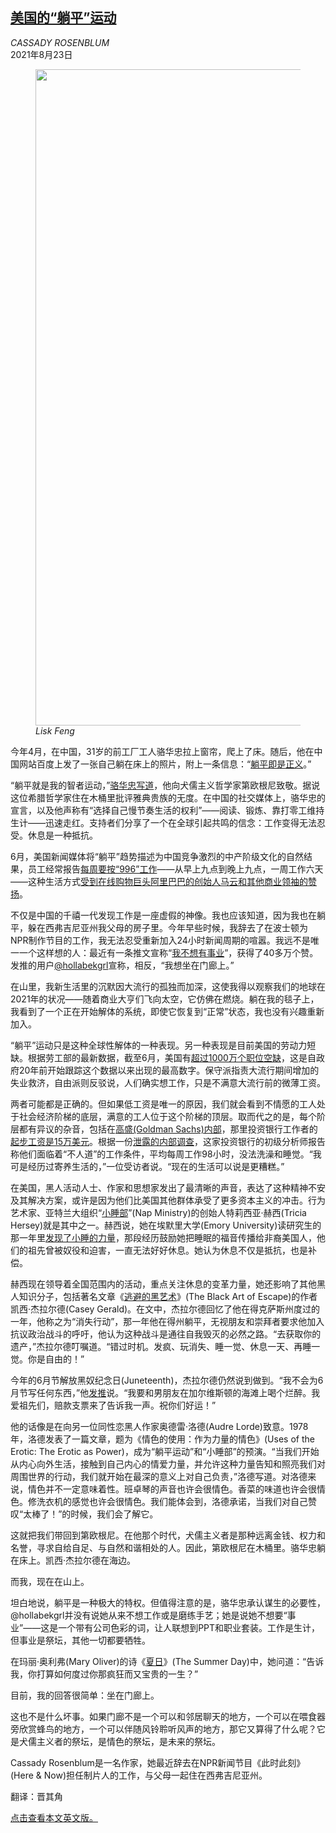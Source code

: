 <!--1629711422000-->
[美国的“躺平”运动](https://cn.nytimes.com/opinion/20210823/lying-flat-work-rest/)
------

<address>CASSADY ROSENBLUM</address><time pudate="2021-08-23 05:19:37" datetime="2021-08-23 05:19:37">2021年8月23日</time><figure class="article-span-photo"><img src="https://images.weserv.nl/?url=static01.nyt.com/images/2021/08/22/opinion/22Rosenblum/22Rosenblum-master1050.jpg" width="1050" height="1050"><figcaption> <cite>Lisk Feng</cite></figcaption></figure><section class="article-body"><p>今年4月，在中国，31岁的前工厂工人骆华忠拉上窗帘，爬上了床。随后，他在中国网站百度上发了一张自己躺在床上的照片，附上一条信息：“<a href="https://cn.nytimes.com/china/20210705/china-slackers-tangping/">躺平即是正义</a>。”</p><p>“躺平就是我的智者运动，”<a rel="noopener noreferrer" target="_blank" href="https://www.washingtonpost.com/world/asia_pacific/china-lying-flat-stress/2021/06/04/cef36902-c42f-11eb-89a4-b7ae22aa193e_story.html">骆华忠写道</a>，他向犬儒主义哲学家第欧根尼致敬。据说这位希腊哲学家住在木桶里批评雅典贵族的无度。在中国的社交媒体上，骆华忠的宣言，以及他声称有“选择自己慢节奏生活的权利”——阅读、锻炼、靠打零工维持生计——迅速走红。支持者们分享了一个在全球引起共鸣的信念：工作变得无法忍受。休息是一种抵抗。</p><p>6月，美国新闻媒体将“躺平”趋势描述为中国竞争激烈的中产阶级文化的自然结果，员工经常报告<a rel="noopener noreferrer" target="_blank" href="https://www.scmp.com/tech/tech-trends/article/3136510/what-996-gruelling-work-culture-polarising-chinas-silicon-valley">每周要按“996”工作</a>——从早上九点到晚上九点，一周工作六天——这种生活方式<a href="https://cn.nytimes.com/technology/20190430/china-996-jack-ma/">受到在线购物巨头阿里巴巴的创始人马云和其他商业领袖的赞扬</a>。</p><p>不仅是中国的千禧一代发现工作是一座虚假的神像。我也应该知道，因为我也在躺平，躲在西弗吉尼亚州我父母的房子里。今年早些时候，我辞去了在波士顿为NPR制作节目的工作，我无法忍受重新加入24小时新闻周期的喧嚣。我远不是唯一一个这样想的人：最近有一条推文宣称“<a rel="noopener noreferrer" target="_blank" href="https://twitter.com/hollabekgrl/status/1404978773347475460?s=20">我不想有事业</a>”，获得了40多万个赞。发推的用户<a rel="noopener noreferrer" target="_blank" href="https://twitter.com/hollabekgrl">@hollabekgrl</a>宣称，相反，“我想坐在门廊上。”</p><p>在山里，我新生活里的沉默因大流行的孤独而加深，这使我得以观察我们的地球在2021年的状况——随着商业大亨们飞向太空，它仿佛在燃烧。躺在我的毯子上，我看到了一个正在开始解体的系统，即使它恢复到“正常”状态，我也没有兴趣重新加入。</p><p>“躺平”运动只是这种全球性解体的一种表现。另一种表现是目前美国的劳动力短缺。根据劳工部的最新数据，截至6月，美国有<a rel="noopener noreferrer" target="_blank" href="https://www.bls.gov/news.release/jolts.nr0.htm">超过1000万个职位空缺</a>，这是自政府20年前开始跟踪这个数据以来出现的最高数字。保守派指责大流行期间增加的失业救济，自由派则反驳说，人们确实想工作，只是不满意大流行前的微薄工资。</p><p>两者可能都是正确的。但如果低工资是唯一的原因，我们就会看到不情愿的工人处于社会经济阶梯的底层，满意的工人位于这个阶梯的顶层。取而代之的是，每个阶层都有异议的杂音，包括在<a href="https://www.nytimes.com/2021/03/19/business/goldman-sachs-analysts-workplace-complaint.html">高盛(Goldman Sachs)内部</a>，那里投资银行工作者的<a href="https://www.nytimes.com/2021/03/19/business/dealbook/goldman-sachs-work-hours.html">起步工资是15万美元</a>。根据一份<a rel="noopener noreferrer" target="_blank" href="https://assets.bwbx.io/documents/users/iqjWHBFdfxIU/rim9z3X.NpYk/v0?fbclid=IwAR0ODL_MKntKLsziT2uEzhkC0pW6GuIUG_C-0PPz3pnA7iIqTPaMn0l8fnE">泄露的内部调查</a>，这家投资银行的初级分析师报告称他们面临着“不人道”的工作条件，平均每周工作98小时，没法洗澡和睡觉。“我可是经历过寄养生活的，”一位受访者说。“现在的生活可以说是更糟糕。”</p><p>在美国，黑人活动人士、作家和思想家发出了最清晰的声音，表达了这种精神不安及其解决方案，或许是因为他们比美国其他群体承受了更多资本主义的冲击。行为艺术家、亚特兰大组织“<a rel="noopener noreferrer" target="_blank" href="https://thenapministry.wordpress.com/">小睡部</a>”(Nap Ministry)的创始人特莉西亚·赫西(Tricia Hersey)就是其中之一。赫西说，她在埃默里大学(Emory University)读研究生的那一年里<a href="https://www.nytimes.com/2020/11/04/parenting/exhaustion-burnout-rest.html">发现了小睡的力量</a>，那段经历鼓励她把睡眠的福音传播给非裔美国人，他们的祖先曾被奴役和迫害，一直无法好好休息。她认为休息不仅是抵抗，也是补偿。</p><p>赫西现在领导着全国范围内的活动，重点关注休息的变革力量，她还影响了其他黑人知识分子，包括著名文章《<a rel="noopener noreferrer" target="_blank" href="https://nymag.com/intelligencer/2019/08/the-black-art-of-escape.html">逃避的黑艺术</a>》(The Black Art of Escape)的作者凯西·杰拉尔德(Casey Gerald)。在文中，杰拉尔德回忆了他在得克萨斯州度过的一年，他称之为“消失行动”，那一年他在得州躺平，无视朋友和崇拜者要求他加入抗议政治战斗的呼吁，他认为这种战斗是通往自我毁灭的必然之路。“去获取你的遗产，”杰拉尔德叮嘱道。“错过时机。发疯、玩消失、睡一觉、休息一天、再睡一觉。你是自由的！”</p><p>今年的6月节解放黑奴纪念日(Juneteenth)，杰拉尔德仍然说到做到。“我不会为6月节写任何东西，”他<a rel="noopener noreferrer" target="_blank" href="https://twitter.com/CaseyGerald/status/1405937825086910464">发推</a>说。“我要和男朋友在加尔维斯顿的海滩上喝个烂醉。我爱祖先们，赔款支票来了告诉我一声。祝你们好运！”</p><p>他的话像是在向另一位同性恋黑人作家奥德雷·洛德(Audre Lorde)致意。1978年，洛德发表了一篇文章，题为《情色的使用：作为力量的情色》(Uses of the Erotic: The Erotic as Power)，成为“躺平运动”和“小睡部”的预演。“当我们开始从内心向外生活，接触到自己内心的情爱力量，并允许这种力量告知和照亮我们对周围世界的行动，我们就开始在最深的意义上对自己负责，”洛德写道。对洛德来说，情色并不一定意味着性。班卓琴的声音也许会很情色。香菜的味道也许会很情色。修洗衣机的感觉也许会很情色。我们能体会到，洛德承诺，当我们对自己赞叹“太棒了！”的时候，我们会了解它。</p><p>这就把我们带回到第欧根尼。在他那个时代，犬儒主义者是那种远离金钱、权力和名誉，寻求自给自足、与自然和谐相处的人。因此，第欧根尼在木桶里。骆华忠躺在床上。凯西·杰拉尔德在海边。</p><p>而我，现在在山上。</p><p>坦白地说，躺平是一种极大的特权。但值得注意的是，骆华忠承认谋生的必要性，@hollabekgrl并没有说她从来不想工作或是磨练手艺；她是说她不想要“事业”——这是一个带有公司色彩的词，让人联想到PPT和职业套装。工作是生计，但事业是祭坛，其他一切都要牺牲。</p><p>在玛丽·奥利弗(Mary Oliver)的诗《<a rel="noopener noreferrer" target="_blank" href="https://www.loc.gov/programs/poetry-and-literature/poet-laureate/poet-laureate-projects/poetry-180/all-poems/item/poetry-180-133/the-summer-day/">夏日</a>》(The Summer Day)中，她问道：“告诉我，你打算如何度过你那疯狂而又宝贵的一生？”</p><p>目前，我的回答很简单：坐在门廊上。</p><p>这也不是什么坏事。如果门廊不是一个可以和邻居聊天的地方，一个可以在喂食器旁欣赏蜂鸟的地方，一个可以伴随风铃聆听风声的地方，那它又算得了什么呢？它是犬儒主义者的祭坛，是情色的祭坛，是未来的祭坛。</p></section><footer class="author-info"><p>Cassady Rosenblum是一名作家，她最近辞去在NPR新闻节目《此时此刻》(Here & Now)担任制片人的工作，与父母一起住在西弗吉尼亚州。</p><p>翻译：晋其角</p><p><a rel="nofollow" target="_blank" href="https://www.nytimes.com/2021/08/22/opinion/lying-flat-work-rest.html">点击查看本文英文版。</a></p></footer>
